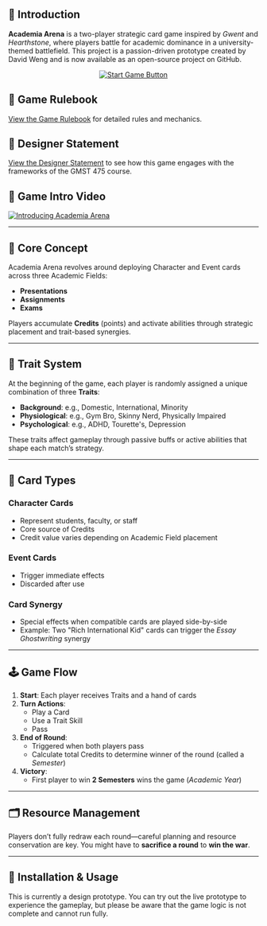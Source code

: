 ## 🏫 Introduction
**Academia Arena** is a two-player strategic card game inspired by *Gwent* and *Hearthstone*, where players battle for academic dominance in a university-themed battlefield. This project is a passion-driven prototype created by David Weng and is now available as an open-source project on GitHub.

<div align="center">
  <a href="https://thedavidweng.github.io/Academia-Arena/" target="_blank">
    <img src="https://img.shields.io/badge/Start%20Game-Play%20Now-brightgreen?style=for-the-badge&logo=githubpages" alt="Start Game Button">
  </a>
</div>

## 📖 Game Rulebook
[View the Game Rulebook](assets/game-handbook.pdf) for detailed rules and mechanics.

## 📖 Designer Statement
[View the Designer Statement](assets/designer-statement.md) to see how this game engages with the frameworks of the GMST 475 course.

## 🎥 Game Intro Video

[![Introducing Academia Arena](https://img.youtube.com/vi/TH1QRsdxSWI/0.jpg)](https://www.youtube.com/watch?v=TH1QRsdxSWI)

---

## 🧠 Core Concept
Academia Arena revolves around deploying Character and Event cards across three Academic Fields:
- **Presentations**
- **Assignments**
- **Exams**

Players accumulate **Credits** (points) and activate abilities through strategic placement and trait-based synergies.

---

## 🧬 Trait System
At the beginning of the game, each player is randomly assigned a unique combination of three **Traits**:
- **Background**: e.g., Domestic, International, Minority
- **Physiological**: e.g., Gym Bro, Skinny Nerd, Physically Impaired
- **Psychological**: e.g., ADHD, Tourette's, Depression

These traits affect gameplay through passive buffs or active abilities that shape each match’s strategy.

---

## 🎴 Card Types

### Character Cards
- Represent students, faculty, or staff
- Core source of Credits
- Credit value varies depending on Academic Field placement

### Event Cards
- Trigger immediate effects
- Discarded after use

### Card Synergy
- Special effects when compatible cards are played side-by-side
- Example: Two "Rich International Kid" cards can trigger the *Essay Ghostwriting* synergy

---

## 🕹️ Game Flow
1. **Start**: Each player receives Traits and a hand of cards
2. **Turn Actions**:
   - Play a Card
   - Use a Trait Skill
   - Pass
3. **End of Round**:
   - Triggered when both players pass
   - Calculate total Credits to determine winner of the round (called a *Semester*)
4. **Victory**:
   - First player to win **2 Semesters** wins the game (*Academic Year*)

---

## 🗂️ Resource Management
Players don’t fully redraw each round—careful planning and resource conservation are key. You might have to **sacrifice a round** to **win the war**.

---

## 🔧 Installation & Usage
This is currently a design prototype. You can try out the live prototype to experience the gameplay, but please be aware that the game logic is not complete and cannot run fully.
